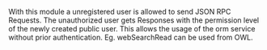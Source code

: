 With this module a unregistered user is allowed to send JSON RPC Requests.
The unauthorized user gets Responses with the permission level of the newly created public user.
This allows the usage of the orm service without prior authentication.
Eg. webSearchRead can be used from OWL.
